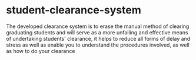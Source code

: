 # student-clearance-system
The developed clearance system is to erase the manual method of clearing graduating students and will serve as a more unfailing and effective means of undertaking students' clearance, it helps to reduce all forms of delay and stress as well as enable you to understand the procedures involved, as well as how to do your clearance
